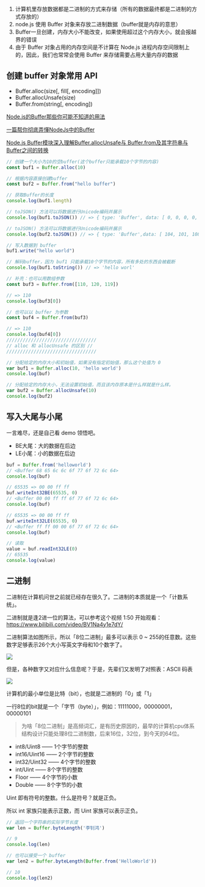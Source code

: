 1. 计算机里存放数据都是二进制的方式来存储（所有的数据最终都是二进制的方式存放的）
2. node.js 使用 Buffer 对象来存放二进制数据（buffer就是内存的意思）
3. Buffer一旦创建，内存大小不能改变，如果使用超过这个内存大小，就会报越界的错误
4. 由于 Buffer 对象占用的内存空间是不计算在 Node.js 进程内存空间限制上的，因此，我们也常常会使用 Buffer 来存储需要占用大量内存的数据

## 创建 buffer 对象常用 API

- Buffer.alloc(size[, fill[, encoding]])
- Buffer.allocUnsafe(size)
- Buffer.from(string[, encoding])

[Node.js的Buffer那些你可能不知道的用法](https://blog.hellozwh.com/?post=391)

[一篇帮你彻底弄懂NodeJs中的Buffer](https://blog.csdn.net/qq_34629352/article/details/88037778)

[Node.js Buffer模块深入理解Buffer.allocUnsafe与 Buffer.from及其字符串与Buffer之间的转换](https://blog.csdn.net/themagickeyjianan/article/details/86501369)

```javascript
// 创建一个大小为10的空buffer(这个buffer只能承载10个字节的内容)
const buf1 = Buffer.alloc(10)

// 根据内容直接创建buffer
const buf2 = Buffer.from("hello buffer")

// 获取Buffer的长度 
console.log(buf1.length)

// toJSON() 方法可以将数据进行Unicode编码并展示
console.log(buf1.toJSON()) // => { type: 'Buffer', data: [ 0, 0, 0, 0, 0, 0, 0, 0, 0, 0 ] }

// toJSON() 方法可以将数据进行Unicode编码并展示
console.log(buf2.toJSON()) // => { type: 'Buffer',data: [ 104, 101, 108, 108, 111, 32, 98, 117, 102, 102, 101, 114 ] }

// 写入数据到 buffer
buf1.write("hello world")

// 解码buffer，因为 buf1 只能承载10个字节的内容，所有多处的东西会被截断
console.log(buf1.toString()) // => 'hello worl'

// 补充：也可以用数组参数
const buf3 = Buffer.from([110, 120, 119])

// => 110
console.log(buf3[0])

// 也可以以 buffer 为参数
const buf4 = Buffer.from(buf3)

// => 110
console.log(buf4[0])
/////////////////////////////////
// alloc 和 allocUnsafe 的区别 //
/////////////////////////////////

// 分配给定的内存大小和初始值，如果没有指定初始值，那么这个处值为 0
var buf1 = Buffer.alloc(10, 'hello world')
console.log(buf)

// 分配给定的内存大小，无法设置初始值，而且该内存原本是什么样就是什么样。
var buf2 = Buffer.allocUnsafe(10)
console.log(buf2)
```

## 写入大尾与小尾

一言难尽，还是自己看 demo 领悟吧。

- BE大尾：大的数据在后边
- LE小尾：小的数据在后边

```javascript
buf = Buffer.from('helloworld')
// <Buffer 68 65 6c 6c 6f 77 6f 72 6c 64>
console.log(buf)

// 65535 => 00 00 ff ff
buf.writeInt32BE(65535, 0)
// <Buffer 00 00 ff ff 6f 77 6f 72 6c 64>
console.log(buf)

// 65535 => 00 00 ff ff
buf.writeInt32LE(65535, 0)
// <Buffer ff ff 00 00 6f 77 6f 72 6c 64>
console.log(buf)

// 读取
value = buf.readInt32LE(0)
// 65535
console.log(value)
```

## 二进制

二进制在计算机问世之前就已经存在很久了。二进制的本质就是一个「计数系统」。

二进制就是逢2进一位的算法，可以参考这个视频 1:50 开始观看：https://www.bilibili.com/video/BV1Na4y1e7dY/

二进制算法如图所示，所以「8位二进制」最多可以表示 0 ~ 255的任意数。这些数字足够表示26个大小写英文字母和10个数字了。

![](https://lee-1255983702.cos.ap-guangzhou.myqcloud.com/1620977108208image.png)

但是，各种数字又对应什么信息呢？于是，先辈们又发明了对照表：ASCII 码表

![](https://lee-1255983702.cos.ap-guangzhou.myqcloud.com/1620978013432image.png)

计算机的最小单位是比特（bit），也就是二进制的「0」或「1」

一行8位的bit就是一个「字节（byte）」，例如：11111000，00000001，00000101

> 为啥「8位二进制」是高频词汇，是有历史原因的，最早的计算机cpu体系结构设计只能处理8位二进制数，后来16位，32位，到今天的64位。

- int8/Uint8 —— 1个字节的整数
- int16/Uint16 —— 2个字节的整数
- int32/Uint32 —— 4个字节的整数
- int/Uint —— 8个字节的整数
- Floor —— 4个字节的小数
- Double —— 8个字节的小数

Uint 即有符号的整数。什么是符号？就是正负。

所以 int 家族只能表示正数，而 Uint 家族可以表示正负。

```javascript
// 返回一个字符串的实际字节长度
var len = Buffer.byteLength('李钊鸿')

// 9
console.log(len)

// 也可以接受一个 buffer
var len2 = Buffer.byteLength(Buffer.from('HelloWorld'))

// 10
console.log(len2)
```
